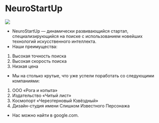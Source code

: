 # NeuroStartUp
![](https://netology-code.github.io/git-homeworks/introduction/assets/logo.png)
* NeuroStartUp — динамически развивающийся стартап, специализирующийся на поиске с использованием новейших технологий искусственного интеллекта.
* Наши преимущества:
1. Высокая точность поиска
2. Высокая скорость поиска
3. Низкая цена
* Мы на столько крутые, что уже успели поработать со следующими компаниями:

1. ООО «Рога и копыта»
2. Издательство «Читый лист»
3. Космопорт «Черезтерновый Кзвёздный»
4. Дизайн-студия имени Слишком Известного Персонажа
* Нас можно найти в google.com.